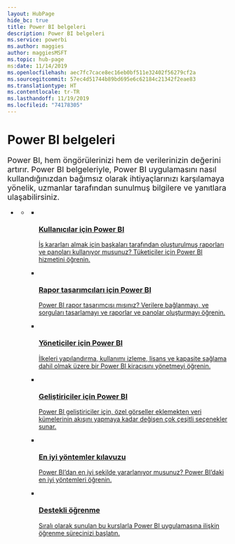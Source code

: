 ```yaml
---
layout: HubPage
hide_bc: true
title: Power BI belgeleri
description: Power BI belgeleri
ms.service: powerbi
ms.author: maggies
author: maggiesMSFT
ms.topic: hub-page
ms:date: 11/14/2019
ms.openlocfilehash: aec7fc7cace8ec16eb0bf511e32402f56279cf2a
ms.sourcegitcommit: 57ec4d51744b89bd695e6c62184c21342f2eae83
ms.translationtype: HT
ms.contentlocale: tr-TR
ms.lasthandoff: 11/19/2019
ms.locfileid: "74178305"
---
```

<div id="main" class="v2">
    <div class="container">
        <h1>Power BI belgeleri</h1>
        <p style="font-size: 1.12rem;margin-bottom: 1rem;">Power BI, hem öngörülerinizi hem de verilerinizin değerini artırır. Power BI belgeleriyle, Power BI uygulamasını nasıl kullandığınızdan bağımsız olarak ihtiyaçlarınızı karşılamaya yönelik, uzmanlar tarafından sunulmuş bilgilere ve yanıtlara ulaşabilirsiniz.</p>
        <ul class="pivots">
            <li>
                <a href="#home"></a>
                <ul id="home">
                    <li>
                        <a href="#home-all"></a>
                        <ul id="home-all" class="cardsC">
                            <li>
                                <a href="consumer/power-bi-consumer-landing.md">
                                    <div class="cardSize">
                                        <div class="cardPadding">
                                            <div class="card">
                                                <div class="cardImageOuter">
                                                    <div class="cardImage">
                                                        <img src="./media/index/power-bi-report-consumers.svg" alt="" />
                                                    </div>
                                                </div>
                                                <div class="cardText">
                                                    <h3>Kullanıcılar için Power BI</h3>
                                                    <p>İş kararları almak için başkaları tarafından oluşturulmuş raporları ve panoları kullanıyor musunuz? Tüketiciler için Power BI hizmetini öğrenin.</p>
                                                </div>
                                            </div>
                                        </div>
                                    </div>
                                </a>
                            </li>
                            <li>
                                <a href="power-bi-creator-landing.md">
                                    <div class="cardSize">
                                        <div class="cardPadding">
                                            <div class="card">
                                                <div class="cardImageOuter">
                                                    <div class="cardImage">
                                                        <img src="./media/index/power-bi-report-designers.svg" alt="" />
                                                    </div>
                                                </div>
                                                <div class="cardText">
                                                    <h3>Rapor tasarımcıları için Power BI</h3>
                                                    <p>Power BI rapor tasarımcısı mısınız? Verilere bağlanmayı, ve sorguları tasarlamayı ve raporlar ve panolar oluşturmayı öğrenin.</p>
                                                </div>
                                            </div>
                                        </div>
                                    </div>
                                </a>
                            </li>
                            <li>
                                <a href="admin/index.yml">
                                    <div class="cardSize">
                                        <div class="cardPadding">
                                            <div class="card">
                                                <div class="cardImageOuter">
                                                    <div class="cardImage">
                                                        <img src="./media/index/power-bi-admins.svg" alt="" />
                                                    </div>
                                                </div>
                                                <div class="cardText">
                                                    <h3>Yöneticiler için Power BI</h3>
                                                    <p>İlkeleri yapılandırma, kullanımı izleme, lisans ve kapasite sağlama dahil olmak üzere bir Power BI kiracısını yönetmeyi öğrenin.</p>
                                                </div>
                                            </div>
                                        </div>
                                    </div>
                                </a>
                            </li>
                            <li>
                                <a href="developer/index.yml">
                                    <div class="cardSize">
                                        <div class="cardPadding">
                                            <div class="card">
                                                <div class="cardImageOuter">
                                                    <div class="cardImage">
                                                        <img src="./media/index/power-bi-developers.svg" alt="" />
                                                    </div>
                                                </div>
                                                <div class="cardText">
                                                    <h3>Geliştiriciler için Power BI</h3>
                                                    <p>Power BI geliştiriciler için, özel görseller eklemekten veri kümelerinin akışını yapmaya kadar değişen çok çeşitli seçenekler sunar.</p>
                                                </div>
                                            </div>
                                        </div>
                                    </div>
                                </a>
                            </li>
                            <li>
                                <a href="guidance/index.yml">
                                    <div class="cardSize">
                                        <div class="cardPadding">
                                            <div class="card">
                                                <div class="cardImageOuter">
                                                    <div class="cardImage">
                                                        <img src="./media/index/power-bi-blog.svg" alt="" />
                                                    </div>
                                                </div>
                                                <div class="cardText">
                                                    <h3>En iyi yöntemler kılavuzu</h3>
                                                    <p>Power BI’dan en iyi şekilde yararlanıyor musunuz? Power BI’daki en iyi yöntemleri öğrenin.</p>
                                                </div>
                                            </div>
                                        </div>
                                    </div>
                                </a>
                            </li>
                            <li>
                                <a href="guided-learning/index.yml">
                                    <div class="cardSize">
                                        <div class="cardPadding">
                                            <div class="card">
                                                <div class="cardImageOuter">
                                                    <div class="cardImage">
                                                        <img src="./media/index/power-bi-guided-learning.svg" alt="" />
                                                    </div>
                                                </div>
                                                <div class="cardText">
                                                    <h3>Destekli öğrenme</h3>
                                                    <p>Sıralı olarak sunulan bu kurslarla Power BI uygulamasına ilişkin öğrenme sürecinizi başlatın.</p>
                                                </div>
                                            </div>
                                        </div>
                                    </div>
                                </a>
                            </li>
                        </ul>
                    </li>
                </ul>
            </li>
        </ul>
    </div>
</div>